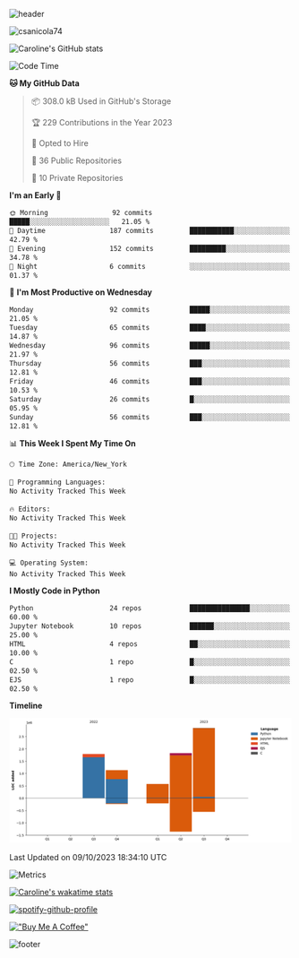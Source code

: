 ![header](https://capsule-render.vercel.app/api?type=waving&color=0:373B44,100:4286f4&height=300&section=header&text=Caroline%20Sanicola&fontColor=F9F6EE&animation=fadeIn&fontSize=90)

<p align="left"> <img src="https://komarev.com/ghpvc/?username=csanicola74&label=Profile%20views&color=0e75b6&style=flat" alt="csanicola74" /> </p>

![Caroline's GitHub stats](https://github-readme-stats.vercel.app/api?username=csanicola74&show_icons=true&theme=city_lights)

<!--START_SECTION:waka-->
![Code Time](http://img.shields.io/badge/Code%20Time-128%20hrs%2015%20mins-blue)

**🐱 My GitHub Data** 

> 📦 308.0 kB Used in GitHub's Storage 
 > 
> 🏆 229 Contributions in the Year 2023
 > 
> 💼 Opted to Hire
 > 
> 📜 36 Public Repositories 
 > 
> 🔑 10 Private Repositories 
 > 
**I'm an Early 🐤** 

```text
🌞 Morning                92 commits          █████░░░░░░░░░░░░░░░░░░░░   21.05 % 
🌆 Daytime                187 commits         ███████████░░░░░░░░░░░░░░   42.79 % 
🌃 Evening                152 commits         █████████░░░░░░░░░░░░░░░░   34.78 % 
🌙 Night                  6 commits           ░░░░░░░░░░░░░░░░░░░░░░░░░   01.37 % 
```
📅 **I'm Most Productive on Wednesday** 

```text
Monday                   92 commits          █████░░░░░░░░░░░░░░░░░░░░   21.05 % 
Tuesday                  65 commits          ████░░░░░░░░░░░░░░░░░░░░░   14.87 % 
Wednesday                96 commits          █████░░░░░░░░░░░░░░░░░░░░   21.97 % 
Thursday                 56 commits          ███░░░░░░░░░░░░░░░░░░░░░░   12.81 % 
Friday                   46 commits          ███░░░░░░░░░░░░░░░░░░░░░░   10.53 % 
Saturday                 26 commits          █░░░░░░░░░░░░░░░░░░░░░░░░   05.95 % 
Sunday                   56 commits          ███░░░░░░░░░░░░░░░░░░░░░░   12.81 % 
```


📊 **This Week I Spent My Time On** 

```text
🕑︎ Time Zone: America/New_York

💬 Programming Languages: 
No Activity Tracked This Week

🔥 Editors: 
No Activity Tracked This Week

🐱‍💻 Projects: 
No Activity Tracked This Week

💻 Operating System: 
No Activity Tracked This Week
```

**I Mostly Code in Python** 

```text
Python                   24 repos            ███████████████░░░░░░░░░░   60.00 % 
Jupyter Notebook         10 repos            ██████░░░░░░░░░░░░░░░░░░░   25.00 % 
HTML                     4 repos             ██░░░░░░░░░░░░░░░░░░░░░░░   10.00 % 
C                        1 repo              █░░░░░░░░░░░░░░░░░░░░░░░░   02.50 % 
EJS                      1 repo              █░░░░░░░░░░░░░░░░░░░░░░░░   02.50 % 
```



**Timeline**

![Lines of Code chart](https://raw.githubusercontent.com/csanicola74/csanicola74/main/assets/bar_graph.png)


 Last Updated on 09/10/2023 18:34:10 UTC
<!--END_SECTION:waka-->

![Metrics](https://metrics.lecoq.io/csanicola74?template=classic&isocalendar=1&languages=1&lines=1&stars=1&habits=1&achievements=1&activity=1&gists=1&base=header%2C%20activity%2C%20community%2C%20repositories%2C%20metadata&base.indepth=false&base.hireable=false&base.skip=false&isocalendar=false&isocalendar.duration=full-year&languages=false&languages.limit=8&languages.threshold=0%25&languages.other=false&languages.colors=github&languages.sections=most-used&languages.indepth=false&languages.analysis.timeout=15&languages.analysis.timeout.repositories=7.5&languages.categories=markup%2C%20programming&languages.recent.categories=markup%2C%20programming&languages.recent.load=300&languages.recent.days=14&lines=false&lines.sections=base&lines.repositories.limit=4&lines.history.limit=1&stars=false&stars.limit=4&habits=false&habits.from=200&habits.days=14&habits.facts=true&habits.charts=false&habits.charts.type=classic&habits.trim=false&habits.languages.limit=8&habits.languages.threshold=0%25&achievements=false&achievements.threshold=C&achievements.secrets=true&achievements.display=compact&achievements.limit=0&activity=false&activity.limit=5&activity.load=300&activity.days=14&activity.visibility=all&activity.timestamps=false&activity.filter=all&gists=false&config.timezone=America%2FNew_York)

[![Caroline's wakatime stats](https://github-readme-stats.vercel.app/api/wakatime?username=csanicola)](https://github.com/anuraghazra/github-readme-stats)

[![spotify-github-profile](https://spotify-github-profile.vercel.app/api/view?uid=csanicola1&cover_image=true&theme=default&show_offline=false&background_color=333333&interchange=false&bar_color=53b14f&bar_color_cover=true)](https://spotify-github-profile.vercel.app/api/view?uid=csanicola1&redirect=true)

[!["Buy Me A Coffee"](https://www.buymeacoffee.com/assets/img/custom_images/orange_img.png)](https://www.buymeacoffee.com/csanicola)

![footer](https://capsule-render.vercel.app/api?section=footer&type=waving&color=0:373B44,100:4286f4)
